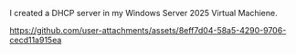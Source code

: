 I created a DHCP server in my Windows Server 2025 Virtual Machiene. 


https://github.com/user-attachments/assets/8eff7d04-58a5-4290-9706-cecd11a915ea

